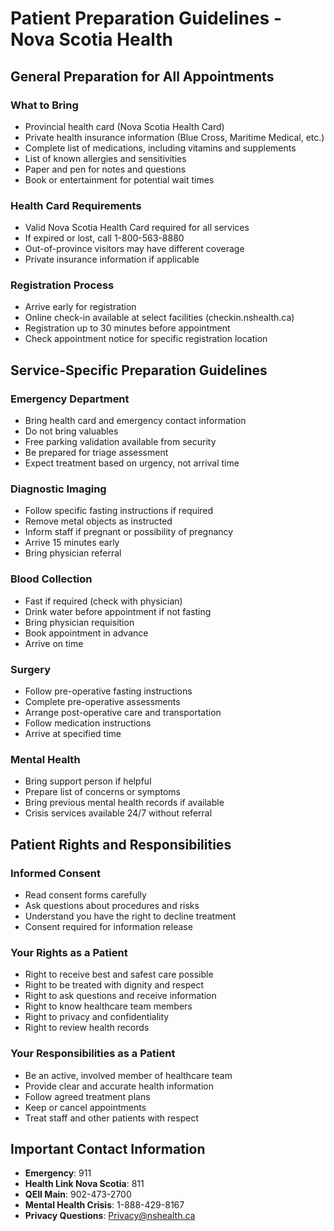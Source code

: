 # Patient Preparation Guidelines - Nova Scotia Health

## General Preparation for All Appointments

### What to Bring
- Provincial health card (Nova Scotia Health Card)
- Private health insurance information (Blue Cross, Maritime Medical, etc.)
- Complete list of medications, including vitamins and supplements
- List of known allergies and sensitivities
- Paper and pen for notes and questions
- Book or entertainment for potential wait times

### Health Card Requirements
- Valid Nova Scotia Health Card required for all services
- If expired or lost, call 1-800-563-8880
- Out-of-province visitors may have different coverage
- Private insurance information if applicable

### Registration Process
- Arrive early for registration
- Online check-in available at select facilities (checkin.nshealth.ca)
- Registration up to 30 minutes before appointment
- Check appointment notice for specific registration location

## Service-Specific Preparation Guidelines

### Emergency Department
- Bring health card and emergency contact information
- Do not bring valuables
- Free parking validation available from security
- Be prepared for triage assessment
- Expect treatment based on urgency, not arrival time

### Diagnostic Imaging
- Follow specific fasting instructions if required
- Remove metal objects as instructed
- Inform staff if pregnant or possibility of pregnancy
- Arrive 15 minutes early
- Bring physician referral

### Blood Collection
- Fast if required (check with physician)
- Drink water before appointment if not fasting
- Bring physician requisition
- Book appointment in advance
- Arrive on time

### Surgery
- Follow pre-operative fasting instructions
- Complete pre-operative assessments
- Arrange post-operative care and transportation
- Follow medication instructions
- Arrive at specified time

### Mental Health
- Bring support person if helpful
- Prepare list of concerns or symptoms
- Bring previous mental health records if available
- Crisis services available 24/7 without referral

## Patient Rights and Responsibilities

### Informed Consent
- Read consent forms carefully
- Ask questions about procedures and risks
- Understand you have the right to decline treatment
- Consent required for information release

### Your Rights as a Patient
- Right to receive best and safest care possible
- Right to be treated with dignity and respect
- Right to ask questions and receive information
- Right to know healthcare team members
- Right to privacy and confidentiality
- Right to review health records

### Your Responsibilities as a Patient
- Be an active, involved member of healthcare team
- Provide clear and accurate health information
- Follow agreed treatment plans
- Keep or cancel appointments
- Treat staff and other patients with respect

## Important Contact Information
- **Emergency**: 911
- **Health Link Nova Scotia**: 811
- **QEII Main**: 902-473-2700
- **Mental Health Crisis**: 1-888-429-8167
- **Privacy Questions**: Privacy@nshealth.ca
